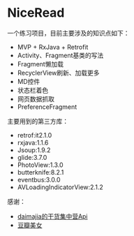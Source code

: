 # NiceRead

一个练习项目，目前主要涉及的知识点如下：
* MVP + RxJava + Retrofit
* Activity、Fragment基类的写法
* Fragment懒加载
* RecyclerView刷新、加载更多
* MD控件
* 状态栏着色
* 网页数据抓取
* PreferenceFragment

主要用到的第三方库：
* retrof:it2.1.0
* rxjava:1.1.6
* Jsoup:1.9.2
* glide:3.7.0
* PhotoView:1.3.0
* butterknife:8.2.1
* eventbus:3.0.0
* AVLoadingIndicatorView:2.1.2

感谢：
* [daimajia的干货集中营Api](http://gank.io/)
* [豆瓣美女](http://www.dbmeinv.com/dbgroup)
